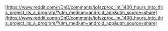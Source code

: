 [https://www.reddit.com/r/DnD/comments/jofszp/oc_im_1400_hours_into_this_project_its_a_program/?utm_medium=android_app&utm_source=share](https://www.reddit.com/r/DnD/comments/jofszp/oc_im_1400_hours_into_this_project_its_a_program/?utm_medium=android_app&utm_source=share)